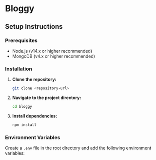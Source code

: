 # Bloggy

## Setup Instructions

### Prerequisites

- Node.js (v14.x or higher recommended)
- MongoDB (v4.x or higher recommended)

### Installation

1. **Clone the repository:**

    ```sh
    git clone <repository-url>
    ```

2. **Navigate to the project directory:**

    ```sh
    cd bloggy
    ```

3. **Install dependencies:**

    ```sh
    npm install
    ```

### Environment Variables

Create a `.env` file in the root directory and add the following environment variables:


